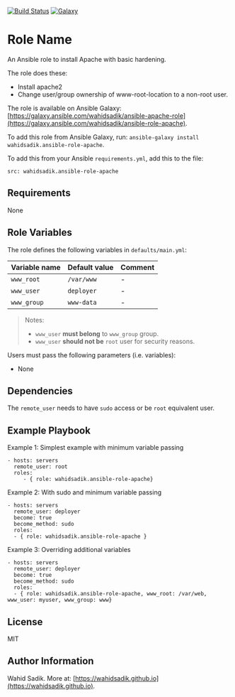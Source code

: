 [![Build Status](https://travis-ci.org/wahidsadik/ansible-role-apache.svg?branch=master)](https://travis-ci.org/wahidsadik/ansible-role-apache)
[![Galaxy](https://img.shields.io/badge/galaxy-ansible--role--apache-green.svg)](https://galaxy.ansible.com/wahidsadik/ansible-role-apache)

Role Name
=========

An Ansible role to install Apache with basic hardening.

The role does these:

- Install apache2
- Change user/group ownership of www-root-location to a non-root user.

The role is available on Ansible Galaxy: [https://galaxy.ansible.com/wahidsadik/ansible-apache-role](https://galaxy.ansible.com/wahidsadik/ansible-role-apache).

To add this role from Ansible Galaxy, run: `ansible-galaxy install wahidsadik.ansible-role-apache`.

To add this from your Ansible `requirements.yml`, add this to the file:

    src: wahidsadik.ansible-role-apache


Requirements
------------

None

Role Variables
--------------

The role defines the following variables in `defaults/main.yml`:

Variable name|Default value|Comment
-------------|-------------|-------
`www_root` | `/var/www` |-
`www_user` | `deployer` | -
`www_group` | `www-data` | -

>Notes:
>
> - `www_user` **must belong** to `www_group` group.
> - `www_user` **should not be** `root` user for security reasons.

Users must pass the following parameters (i.e. variables):

- None

Dependencies
------------

The `remote_user` needs to have `sudo` access or be `root` equivalent user.

Example Playbook
----------------

Example 1: Simplest example with minimum variable passing

    - hosts: servers
      remote_user: root
      roles:
         - { role: wahidsadik.ansible-role-apache}

Example 2: With sudo and minimum variable passing

    - hosts: servers
      remote_user: deployer
      become: true
      become_method: sudo
      roles:
      - { role: wahidsadik.ansible-role-apache }

Example 3: Overriding additional variables

    - hosts: servers
      remote_user: deployer
      become: true
      become_method: sudo
      roles:
      - { role: wahidsadik.ansible-role-apache, www_root: /var/web, www_user: myuser, www_group: www}

License
-------

MIT

Author Information
------------------

Wahid Sadik. More at: [https://wahidsadik.github.io](https://wahidsadik.github.io).

